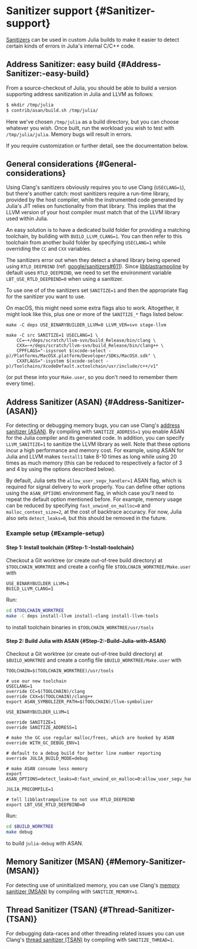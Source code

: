 
# Sanitizer support {#Sanitizer-support}

[Sanitizers](https://github.com/google/sanitizers) can be used in custom Julia builds to make it easier to detect certain kinds of errors in Julia&#39;s internal C/C++ code.

## Address Sanitizer: easy build {#Address-Sanitizer:-easy-build}

From a source-checkout of Julia, you should be able to build a version supporting address sanitization in Julia and LLVM as follows:

```sh
$ mkdir /tmp/julia
$ contrib/asan/build.sh /tmp/julia/
```


Here we&#39;ve chosen `/tmp/julia` as a build directory, but you can choose whatever you wish. Once built, run the workload you wish to test with `/tmp/julia/julia`. Memory bugs will result in errors.

If you require customization or further detail, see the documentation below.

## General considerations {#General-considerations}

Using Clang&#39;s sanitizers obviously requires you to use Clang (`USECLANG=1`), but there&#39;s another catch: most sanitizers require a run-time library, provided by the host compiler, while the instrumented code generated by Julia&#39;s JIT relies on functionality from that library. This implies that the LLVM version of your host compiler must match that of the LLVM library used within Julia.

An easy solution is to have a dedicated build folder for providing a matching toolchain, by building with `BUILD_LLVM_CLANG=1`. You can then refer to this toolchain from another build folder by specifying `USECLANG=1` while overriding the `CC` and `CXX` variables.

The sanitizers error out when they detect a shared library being opened using `RTLD_DEEPBIND` (ref: [google/sanitizers#611](https://github.com/google/sanitizers/issues/611)). Since [libblastrampoline](https://github.com/staticfloat/libblastrampoline) by default uses `RTLD_DEEPBIND`, we need to set the environment variable `LBT_USE_RTLD_DEEPBIND=0` when using a sanitizer.

To use one of of the sanitizers set `SANITIZE=1` and then the appropriate flag for the sanitizer you want to use.

On macOS, this might need some extra flags also to work. Altogether, it might look like this, plus one or more of the `SANITIZE_*` flags listed below:

```
make -C deps USE_BINARYBUILDER_LLVM=0 LLVM_VER=svn stage-llvm

make -C src SANITIZE=1 USECLANG=1 \
    CC=~+/deps/scratch/llvm-svn/build_Release/bin/clang \
    CXX=~+/deps/scratch/llvm-svn/build_Release/bin/clang++ \
    CPPFLAGS="-isysroot $(xcode-select -p)/Platforms/MacOSX.platform/Developer/SDKs/MacOSX.sdk" \
    CXXFLAGS="-isystem $(xcode-select -p)/Toolchains/XcodeDefault.xctoolchain/usr/include/c++/v1"
```


(or put these into your `Make.user`, so you don&#39;t need to remember them every time).

## Address Sanitizer (ASAN) {#Address-Sanitizer-(ASAN)}

For detecting or debugging memory bugs, you can use Clang&#39;s [address sanitizer (ASAN)](https://clang.llvm.org/docs/AddressSanitizer.html). By compiling with `SANITIZE_ADDRESS=1` you enable ASAN for the Julia compiler and its generated code. In addition, you can specify `LLVM_SANITIZE=1` to sanitize the LLVM library as well. Note that these options incur a high performance and memory cost. For example, using ASAN for Julia and LLVM makes `testall1` take 8-10 times as long while using 20 times as much memory (this can be reduced to respectively a factor of 3 and 4 by using the options described below).

By default, Julia sets the `allow_user_segv_handler=1` ASAN flag, which is required for signal delivery to work properly. You can define other options using the `ASAN_OPTIONS` environment flag, in which case you&#39;ll need to repeat the default option mentioned before. For example, memory usage can be reduced by specifying `fast_unwind_on_malloc=0` and `malloc_context_size=2`, at the cost of backtrace accuracy. For now, Julia also sets `detect_leaks=0`, but this should be removed in the future.

### Example setup {#Example-setup}

#### Step 1: Install toolchain {#Step-1:-Install-toolchain}

Checkout a Git worktree (or create out-of-tree build directory) at `$TOOLCHAIN_WORKTREE` and create a config file `$TOOLCHAIN_WORKTREE/Make.user` with

```
USE_BINARYBUILDER_LLVM=1
BUILD_LLVM_CLANG=1
```


Run:

```sh
cd $TOOLCHAIN_WORKTREE
make -C deps install-llvm install-clang install-llvm-tools
```


to install toolchain binaries in `$TOOLCHAIN_WORKTREE/usr/tools`

#### Step 2: Build Julia with ASAN {#Step-2:-Build-Julia-with-ASAN}

Checkout a Git worktree (or create out-of-tree build directory) at `$BUILD_WORKTREE` and create a config file `$BUILD_WORKTREE/Make.user` with

```
TOOLCHAIN=$(TOOLCHAIN_WORKTREE)/usr/tools

# use our new toolchain
USECLANG=1
override CC=$(TOOLCHAIN)/clang
override CXX=$(TOOLCHAIN)/clang++
export ASAN_SYMBOLIZER_PATH=$(TOOLCHAIN)/llvm-symbolizer

USE_BINARYBUILDER_LLVM=1

override SANITIZE=1
override SANITIZE_ADDRESS=1

# make the GC use regular malloc/frees, which are hooked by ASAN
override WITH_GC_DEBUG_ENV=1

# default to a debug build for better line number reporting
override JULIA_BUILD_MODE=debug

# make ASAN consume less memory
export ASAN_OPTIONS=detect_leaks=0:fast_unwind_on_malloc=0:allow_user_segv_handler=1:malloc_context_size=2

JULIA_PRECOMPILE=1

# tell libblastrampoline to not use RTLD_DEEPBIND
export LBT_USE_RTLD_DEEPBIND=0
```


Run:

```sh
cd $BUILD_WORKTREE
make debug
```


to build `julia-debug` with ASAN.

## Memory Sanitizer (MSAN) {#Memory-Sanitizer-(MSAN)}

For detecting use of uninitialized memory, you can use Clang&#39;s [memory sanitizer (MSAN)](https://clang.llvm.org/docs/MemorySanitizer.html) by compiling with `SANITIZE_MEMORY=1`.

## Thread Sanitizer (TSAN) {#Thread-Sanitizer-(TSAN)}

For debugging data-races and other threading related issues you can use Clang&#39;s [thread sanitizer (TSAN)](https://clang.llvm.org/docs/ThreadSanitizer.html) by compiling with `SANITIZE_THREAD=1`.
